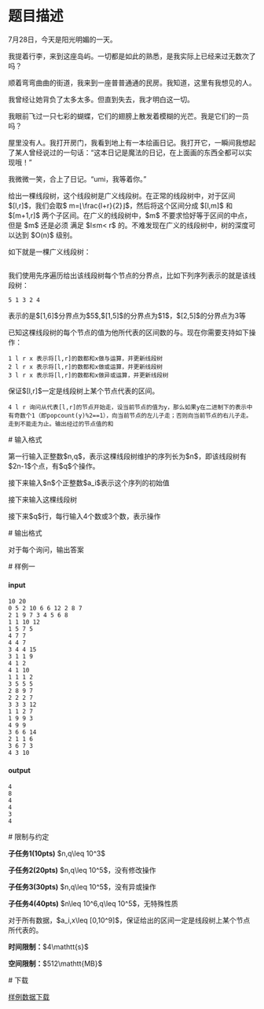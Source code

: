 # 题目描述

<p>7月28日，今天是阳光明媚的一天。</p>
<p>我提着行李，来到这座岛屿。一切都是如此的熟悉，是我实际上已经来过无数次了吗？</p>
<p>顺着弯弯曲曲的街道，我来到一座普普通通的民房。我知道，这里有我想见的人。</p>
<p>我曾经让她背负了太多太多。但直到失去，我才明白这一切。</p>
<p>我眼前飞过一只七彩的蝴蝶，它们的翅膀上散发着模糊的光芒。我是它们的一员吗？</p>
<p>屋里没有人。我打开房门，我看到地上有一本绘画日记。我打开它，一瞬间我想起了某人曾经说过的一句话：“这本日记是魔法的日记，在上面画的东西全都可以实现哦！”</p>
<p>我微微一笑，合上了日记。“umi，我等着你。”</p>
<p>给出一棵线段树，这个线段树是广义线段树。在正常的线段树中，对于区间$[l,r]$，我们会取$ m=⌊\frac{l+r}{2}⌋$，然后将这个区间分成 $[l,m]$ 和 $[m+1,r]$ 两个子区间。在广义的线段树中，$m$ 不要求恰好等于区间的中点，但是 $m$ 还是必须 满足 $l≤m&lt; r$ 的。不难发现在广义的线段树中，树的深度可以达到 $O(n)$ 级别。</p>
<p>如下就是一棵广义线段树：</p>
<p><img src="source/uoj/431/img/aHR0cDovL2ppcnV5aTkxMDM4NzcxNC5pcy1wcm9ncmFtbWVyLmNvbS91c2VyX2ZpbGVzL2ppcnV5aTkxMDM4NzcxNC9JbWFnZS9RUSVFNiU4OCVBQSVFNSU5QiVCRTIwMTYwNzE1MDE0NTE3XzIwMTYwNzE1MDE0ODM2LnBuZw==.png" alt=""/></p>
<p>我们使用先序遍历给出该线段树每个节点的分界点，比如下列序列表示的就是该线段树：</p>
<pre><code>5 1 3 2 4</code></pre>
<p>表示的是$[1,6]$分界点为$5$,$[1,5]$的分界点为$1$，$[2,5]$的分界点为3等</p>
<p>已知这棵线段树的每个节点的值为他所代表的区间数的与。现在你需要支持如下操作：</p>
<pre><code>1 l r x 表示将[l,r]的数都和x做与运算，并更新线段树
2 l r x 表示将[l,r]的数都和x做或运算，并更新线段树
3 l r x 表示将[l,r]的数都和x做异或运算，并更新线段树</code></pre>
<p>保证$[l,r]$一定是线段树上某个节点代表的区间。</p>
<pre><code>4 l r 询问从代表[l,r]的节点开始走，设当前节点的值为y，那么如果y在二进制下的表示中有奇数个1（即popcount(y)%2==1），向当前节点的左儿子走；否则向当前节点的右儿子走。走到不能走为止。输出经过的节点值的和</code></pre>
# 输入格式


<p>第一行输入正整数$n,q$，表示这棵线段树维护的序列长为$n$，即该线段树有$2n-1$个点，有$q$个操作。</p>
<p>接下来输入$n$个正整数$a_i$表示这个序列的初始值</p>
<p>接下来输入这棵线段树</p>
<p>接下来$q$行，每行输入4个数或3个数，表示操作</p>
# 输出格式


<p>对于每个询问，输出答案</p>
# 样例一


<h4>input</h4>
<pre><code>10 20
0 5 2 10 6 6 12 2 8 7
2 1 9 7 3 4 5 6 8
1 1 10 12
1 5 7 5
4 7 7
4 4 7
3 4 4 15
3 1 1 9
4 1 2
4 1 10
1 1 1 2
3 5 5 5
2 8 9 7
2 2 2 7
3 3 3 12
1 1 2 7
1 9 9 3
4 9 9
3 6 6 14
2 1 1 6
3 6 7 3
4 3 10</code></pre>
<h4>output</h4>
<pre><code>4
8
4
4
3
4</code></pre>
# 限制与约定


<p><strong>子任务1(10pts)</strong> $n,q\leq 10^3$</p>
<p><strong>子任务2(20pts)</strong> $n,q\leq 10^5$，没有修改操作</p>
<p><strong>子任务3(30pts)</strong> $n,q\leq 10^5$，没有异或操作</p>
<p><strong>子任务4(40pts)</strong> $n\leq 10^6,q\leq 10^5$，无特殊性质</p>
<p>对于所有数据，$a_i,x\leq [0,10^9]$，保证给出的区间一定是线段树上某个节点所代表的。</p>
<p><strong>时间限制：</strong>$4\mathtt{s}$</p>
<p><strong>空间限制：</strong>$512\mathtt{MB}$</p>
# 下载


<p><a href="/download.php?type=problem&amp;id=431">样例数据下载</a></p>
